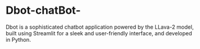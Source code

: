 # Dbot-chatBot-
Dbot  is a sophisticated chatbot application powered by the LLava-2 model, built using  Streamlit for a sleek and user-friendly interface, and developed in Python.
